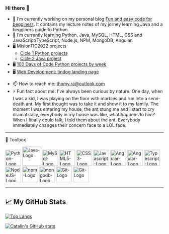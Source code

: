 ### Hi there 👋


- 🔭 I’m currently working on my personal blog [Fun and easy code for begginers](https://hashnode.com/@ThomyRa). It contains my lecture notes of my jorney learning Java and a begginers guide to Python.
- 🌱 I’m currently learning Python, Java, MySQL, HTML, CSS and JavaScript/TypeScript, Node.js, NPM, MongoDB, Angular.
- 🖥️ MisionTIC2022 projects
  - [Cicle 1 Python projects](https://github.com/ThomyRa/MisionTic2022)
  - [Cicle 2 Java project](https://github.com/ThomyRa/MisionTIC2022-ciclo2-JAVA)
- 🖥️ [100 Days of Code Python projects by week](https://github.com/ThomyRa/100-days-of-code)
- 🖥️ [Web Development: tindog landing page](https://thomyra.github.io/tindog/)
<!---[comment]- 👯 I’m looking to collaborate on ...
[comment]- 🤔 I’m looking for help with 
[comment]- 💬 Ask me about ...-->
- 📫 How to reach me: thomy.ra@outlook.com
- ⚡ Fun fact about me: I've always been curious by nature. One day, when I was a kid, I was playing on the floor with marbles and run into a semi-death ant. My first thought was to take it and show it to my family. The moment I was entering my house, the ant stung me and I start to cry dramatically, everybody in my house was like, what happens to him? When I finally could talk, I told them about the ant. Everybody immediately changes their concern face to a LOL face.

---

🧰 Toolbox

<img src="https://cdn.worldvectorlogo.com/logos/python-5.svg" alt="Python-Logo" width="50" height="50"/> <img src="https://cdn.worldvectorlogo.com/logos/java-4.svg" alt="Java-Logo" width="60" height="60"/> <img src="https://cdn.worldvectorlogo.com/logos/mysql-6.svg" alt="MySql-Logo" width="50" height="50"/> <img src="https://cdn.worldvectorlogo.com/logos/html-1.svg" alt="HTML5-Logo" width="50" height="50"/> <img src="https://cdn.worldvectorlogo.com/logos/css-3.svg" alt="CSS3-Logo" width="50" height="50"/> <img src="https://cdn.worldvectorlogo.com/logos/javascript-1.svg" alt="Javascript-Logo" width="50" height="50"/> <img src="https://cdn.worldvectorlogo.com/logos/angular-icon-1.svg" alt="Angular-Logo" width="50" height="50"/> <img src="https://cdn.worldvectorlogo.com/logos/bootstrap-5-1.svg" alt="Angular-Logo" width="50" height="50"/> <img src="https://cdn.worldvectorlogo.com/logos/typescript.svg" alt="Typescript-Logo" width="50" height="50"/> <img src="https://cdn.worldvectorlogo.com/logos/nodejs-icon.svg" alt="NodeJS-Logo" width="50" height="50"/> <img src="https://cdn.worldvectorlogo.com/logos/npm.svg" alt="npm-Logo" width="50" height="50"/> <img src="https://cdn.worldvectorlogo.com/logos/mongodb-icon-1.svg" alt="mongodb-Logo" width="50" height="50"/> <img src="https://cdn.worldvectorlogo.com/logos/git-icon.svg" alt="Git-Logo" width="50" height="50"/> <img src="https://cdn.worldvectorlogo.com/logos/github-icon.svg" alt="Git-Logo" width="50" height="50"/> 



---


## &#x1f4c8; My GitHub Stats

[![Top Langs](https://github-readme-stats.vercel.app/api/top-langs/?username=ThomyRa&hide=java,html,css&theme=radical)](https://github.com/anuraghazra/github-readme-stats)

[![Catalin's GitHub stats](https://github-readme-stats.vercel.app/api?username=ThomyRa&theme=radical)](https://github.com/anuraghazra/github-readme-stats)



